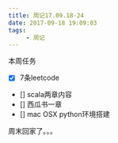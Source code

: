```yaml
---
title: 周记17.09.18-24
date: 2017-09-18 19:09:03
tags:
     - 周记
---
```

本周任务
- [x] 7条leetcode
- [] scala两章内容
- [] 西瓜书一章
- [] mac OSX python环境搭建

周末回家了。。。

